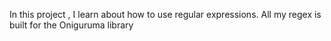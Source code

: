 In this project , I learn about how to use regular expressions. All my regex is built for the Oniguruma library
